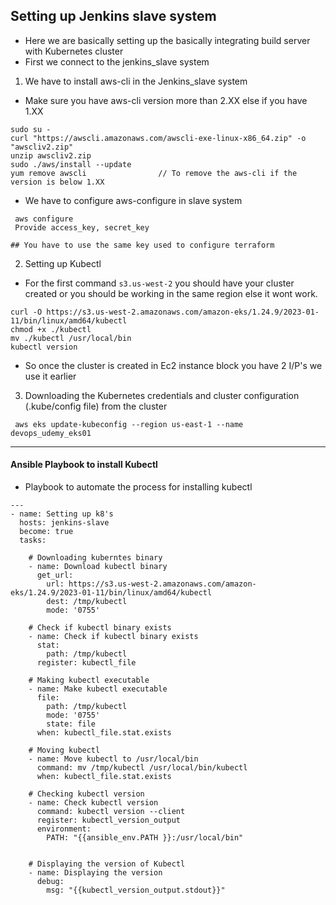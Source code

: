 ## Setting up Jenkins slave system

- Here we are basically setting up the basically integrating build server with Kubernetes cluster
- First we connect to the jenkins_slave system
  
1. We have to install aws-cli in the Jenkins_slave system
  - Make sure you have aws-cli version more than 2.XX else if you have 1.XX

```
sudo su -
curl "https://awscli.amazonaws.com/awscli-exe-linux-x86_64.zip" -o "awscliv2.zip"
unzip awscliv2.zip
sudo ./aws/install --update
yum remove awscli                // To remove the aws-cli if the version is below 1.XX
```
- We have to configure aws-configure in slave system
```
 aws configure
 Provide access_key, secret_key

## You have to use the same key used to configure terraform 
```

2. Setting up Kubectl
- For the first command ```s3.us-west-2``` you should have your cluster created or you should be working in the same region else it wont work.
```
curl -O https://s3.us-west-2.amazonaws.com/amazon-eks/1.24.9/2023-01-11/bin/linux/amd64/kubectl
chmod +x ./kubectl
mv ./kubectl /usr/local/bin
kubectl version
```
- So once the cluster is created in Ec2 instance block you have 2 I/P's we use it earlier

3. Downloading the Kubernetes credentials and cluster configuration (.kube/config file) from the cluster
```
 aws eks update-kubeconfig --region us-east-1 --name devops_udemy_eks01
```

---------------------------------------------------------------------------------------------------------------------------------------------------------------------------------------------------------------------------------------------------------------------------------------------------------------------
#### Ansible Playbook to install Kubectl
- Playbook to automate the process for installing kubectl 
```
---
- name: Setting up k8's
  hosts: jenkins-slave
  become: true
  tasks:

    # Downloading kuberntes binary
    - name: Download kubectl binary
      get_url:
        url: https://s3.us-west-2.amazonaws.com/amazon-eks/1.24.9/2023-01-11/bin/linux/amd64/kubectl
        dest: /tmp/kubectl
        mode: '0755'

    # Check if kubectl binary exists
    - name: Check if kubectl binary exists
      stat:
        path: /tmp/kubectl
      register: kubectl_file

    # Making kubectl executable
    - name: Make kubectl executable
      file:
        path: /tmp/kubectl
        mode: '0755'
        state: file
      when: kubectl_file.stat.exists

    # Moving kubectl
    - name: Move kubectl to /usr/local/bin
      command: mv /tmp/kubectl /usr/local/bin/kubectl
      when: kubectl_file.stat.exists

    # Checking kubectl version
    - name: Check kubectl version
      command: kubectl version --client
      register: kubectl_version_output
      environment:
        PATH: "{{ansible_env.PATH }}:/usr/local/bin"


    # Displaying the version of Kubectl
    - name: Displaying the version
      debug:
        msg: "{{kubectl_version_output.stdout}}"

```
